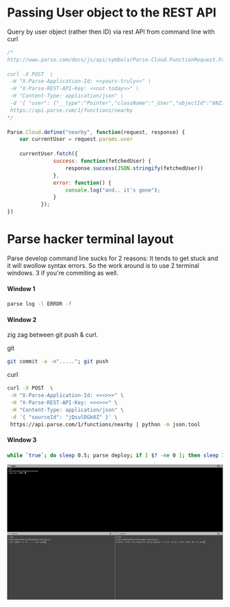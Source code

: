 # Passing User object to the REST API

Query by user object (rather then ID) via rest API from command line with curl

```javascript
/*
http://www.parse.com/docs/js/api/symbols/Parse.Cloud.FunctionRequest.html

curl -X POST  \
 -H "X-Parse-Application-Id: <<yours-truly>>" \
 -H "X-Parse-REST-API-Key: <<not-today>>" \
 -H "Content-Type: application/json" \
 -d '{ "user": {"__type":"Pointer","className":"_User","objectId":"6NZ1q2uTyG"} }' \
 https://api.parse.com/1/functions/nearby
*/ 

Parse.Cloud.define("nearby", function(request, response) {
	var currentUser = request.params.user

	currentUser.fetch({
	           success: function(fetchedUser) {
				   response.success(JSON.stringify(fetchedUser))
	           },
	           error: function() {
	               console.log("and.. it's gone");
	           }
	       });
})
```

# Parse hacker terminal layout

Parse develop command line sucks for 2 reasons: It tends to get stuck and it will swollow syntax errors. So the work around is to use 2 terminal windows. 3 if you're commiting as well.

#### Window 1

```bash
parse log -l ERROR -f
```

#### Window 2

zig zag between git push & curl.

git

```bash
git commit -a -m"....."; git push
```
curl

```bash
curl -X POST  \
 -H "X-Parse-Application-Id: <<<>>>" \
 -H "X-Parse-REST-API-Key: <<<>>>" \
 -H "Content-Type: application/json" \
 -d '{ "sourceId": "jQsulDGk8Z" }' \
 https://api.parse.com/1/functions/nearby | python -m json.tool
```

#### Window 3

```bash
while `true`; do sleep 0.5; parse deploy; if [ $? -ne 0 ]; then sleep 10; fi; done
```

![parse.com iTerm setup](https://raw.githubusercontent.com/maximveksler/null/master/parse.com/iTerm.png)
